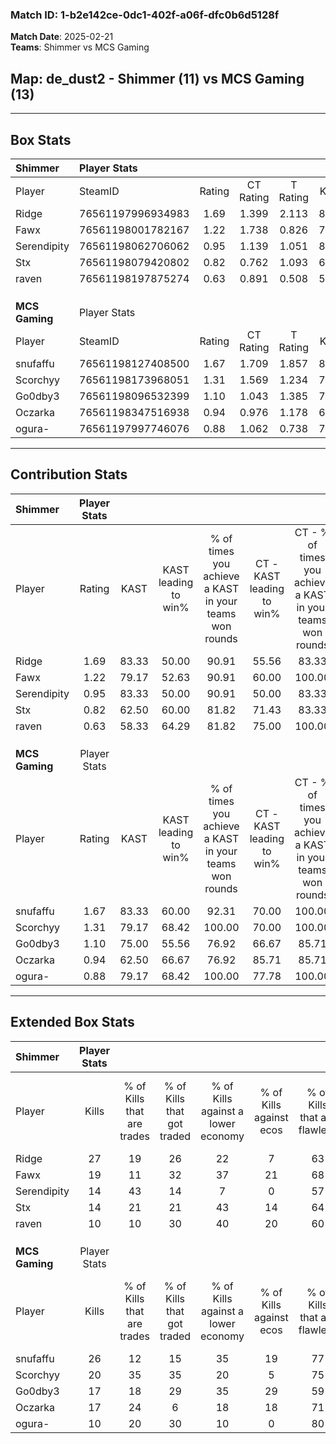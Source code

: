 ### Match ID: 1-b2e142ce-0dc1-402f-a06f-dfc0b6d5128f  
**Match Date**: 2025-02-21  
**Teams**: Shimmer vs MCS Gaming  

## **Map**: de_dust2 - Shimmer (11) vs MCS Gaming (13)  
---  

## Box Stats  

| **Shimmer**    | Player Stats      |        |           |          |       |       |       |         |        |      |     |
| :- | :- | :-: | :-: | :-: | :-: | :-: | :-: | :-: | :-: | :-: | :-: |
| Player         | SteamID           | Rating | CT Rating | T Rating | KAST  |  ADR  | Kills | Assists | Deaths | K/D  | HS% |
| Ridge          | 76561197996934983 |  1.69  |   1.399   |  2.113   | 83.33 | 131.8 |  27   |    6    |   18   | 1.50 | 59  |
| Fawx           | 76561198001782167 |  1.22  |   1.738   |  0.826   | 79.17 | 75.0  |  19   |    7    |   17   | 1.12 | 63  |
| Serendipity    | 76561198062706062 |  0.95  |   1.139   |  1.051   | 83.33 | 57.5  |  14   |    4    |   19   | 0.74 | 35  |
| Stx            | 76561198079420802 |  0.82  |   0.762   |  1.093   | 62.50 | 65.0  |  14   |    2    |   19   | 0.74 | 71  |
| raven          | 76561198197875274 |  0.63  |   0.891   |  0.508   | 58.33 | 46.7  |  10   |    3    |   17   | 0.59 | 40  |
|                |                   |        |           |          |       |       |       |         |        |      |     |
|                |                   |        |           |          |       |       |       |         |        |      |     |
|                |                   |        |           |          |       |       |       |         |        |      |     |
| **MCS Gaming** | Player Stats      |        |           |          |       |       |       |         |        |      |     |
| Player         | SteamID           | Rating | CT Rating | T Rating | KAST  |  ADR  | Kills | Assists | Deaths | K/D  | HS% |
| snufaffu       | 76561198127408500 |  1.67  |   1.709   |  1.857   | 83.33 | 128.7 |  26   |    7    |   17   | 1.53 | 65  |
| Scorchyy       | 76561198173968051 |  1.31  |   1.569   |  1.234   | 79.17 | 90.5  |  20   |    4    |   16   | 1.25 | 35  |
| Go0dby3        | 76561198096532399 |  1.10  |   1.043   |  1.385   | 75.00 | 74.5  |  17   |    5    |   17   | 1.00 | 35  |
| Oczarka        | 76561198347516938 |  0.94  |   0.976   |  1.178   | 62.50 | 64.1  |  17   |    2    |   18   | 0.94 | 52  |
| ogura-         | 76561197997746076 |  0.88  |   1.062   |  0.738   | 79.17 | 61.0  |  10   |    9    |   16   | 0.63 | 60  |
---  

## Contribution Stats  

| **Shimmer**    | Player Stats |       |                      |                                                        |                           |                                                             |                          |                                                            |
| :- | :-: | :-: | :-: | :-: | :-: | :-: | :-: | :-: |
| Player         |    Rating    | KAST  | KAST leading to win% | % of times you achieve a KAST in your teams won rounds | CT - KAST leading to win% | CT - % of times you achieve a KAST in your teams won rounds | T - KAST leading to win% | T - % of times you achieve a KAST in your teams won rounds |
| Ridge          |     1.69     | 83.33 |        50.00         |                         90.91                          |           55.56           |                            83.33                            |          45.45           |                           100.00                           |
| Fawx           |     1.22     | 79.17 |        52.63         |                         90.91                          |           60.00           |                           100.00                            |          44.44           |                           80.00                            |
| Serendipity    |     0.95     | 83.33 |        50.00         |                         90.91                          |           50.00           |                            83.33                            |          50.00           |                           100.00                           |
| Stx            |     0.82     | 62.50 |        60.00         |                         81.82                          |           71.43           |                            83.33                            |          50.00           |                           80.00                            |
| raven          |     0.63     | 58.33 |        64.29         |                         81.82                          |           75.00           |                           100.00                            |          50.00           |                           60.00                            |
|                |              |       |                      |                                                        |                           |                                                             |                          |                                                            |
|                |              |       |                      |                                                        |                           |                                                             |                          |                                                            |
|                |              |       |                      |                                                        |                           |                                                             |                          |                                                            |
| **MCS Gaming** | Player Stats |       |                      |                                                        |                           |                                                             |                          |                                                            |
| Player         |    Rating    | KAST  | KAST leading to win% | % of times you achieve a KAST in your teams won rounds | CT - KAST leading to win% | CT - % of times you achieve a KAST in your teams won rounds | T - KAST leading to win% | T - % of times you achieve a KAST in your teams won rounds |
| snufaffu       |     1.67     | 83.33 |        60.00         |                         92.31                          |           70.00           |                           100.00                            |          50.00           |                           83.33                            |
| Scorchyy       |     1.31     | 79.17 |        68.42         |                         100.00                         |           70.00           |                           100.00                            |          66.67           |                           100.00                           |
| Go0dby3        |     1.10     | 75.00 |        55.56         |                         76.92                          |           66.67           |                            85.71                            |          44.44           |                           66.67                            |
| Oczarka        |     0.94     | 62.50 |        66.67         |                         76.92                          |           85.71           |                            85.71                            |          50.00           |                           66.67                            |
| ogura-         |     0.88     | 79.17 |        68.42         |                         100.00                         |           77.78           |                           100.00                            |          60.00           |                           100.00                           |
---  

## Extended Box Stats  

| **Shimmer**    | Player Stats |                            |                            |                                    |                         |                              |                                 |        |                             |                                     |                          |                               |                            |
| :- | :-: | :-: | :-: | :-: | :-: | :-: | :-: | :-: | :-: | :-: | :-: | :-: | :-: |
| Player         |    Kills     | % of Kills that are trades | % of Kills that got traded | % of Kills against a lower economy | % of Kills against ecos | % of Kills that are flawless | % of Kills that are close duels | Deaths | % of Deaths that get traded | % of Deaths against a lower economy | % of Deaths against ecos | % of Deaths that are flawless | % of Deaths that are close |
| Ridge          |      27      |             19             |             26             |                 22                 |            7            |              63              |                7                |   18   |             17              |                 11                  |            6             |              72               |             6              |
| Fawx           |      19      |             11             |             32             |                 37                 |           21            |              68              |                0                |   17   |             18              |                  6                  |            0             |              76               |             12             |
| Serendipity    |      14      |             43             |             14             |                 7                  |            0            |              57              |                0                |   19   |             32              |                 21                  |            5             |              74               |             5              |
| Stx            |      14      |             21             |             21             |                 43                 |           14            |              64              |                7                |   19   |             26              |                 16                  |            5             |              58               |             5              |
| raven          |      10      |             10             |             30             |                 40                 |           20            |              60              |               10                |   17   |             18              |                 18                  |            12            |              82               |             0              |
|                |              |                            |                            |                                    |                         |                              |                                 |        |                             |                                     |                          |                               |                            |
|                |              |                            |                            |                                    |                         |                              |                                 |        |                             |                                     |                          |                               |                            |
|                |              |                            |                            |                                    |                         |                              |                                 |        |                             |                                     |                          |                               |                            |
| **MCS Gaming** | Player Stats |                            |                            |                                    |                         |                              |                                 |        |                             |                                     |                          |                               |                            |
| Player         |    Kills     | % of Kills that are trades | % of Kills that got traded | % of Kills against a lower economy | % of Kills against ecos | % of Kills that are flawless | % of Kills that are close duels | Deaths | % of Deaths that get traded | % of Deaths against a lower economy | % of Deaths against ecos | % of Deaths that are flawless | % of Deaths that are close |
| snufaffu       |      26      |             12             |             15             |                 35                 |           19            |              77              |                8                |   17   |             29              |                 29                  |            12            |              59               |             0              |
| Scorchyy       |      20      |             35             |             35             |                 20                 |            5            |              75              |                0                |   16   |             25              |                 19                  |            6             |              63               |             6              |
| Go0dby3        |      17      |             18             |             29             |                 35                 |           29            |              59              |                0                |   17   |             29              |                 24                  |            6             |              71               |             12             |
| Oczarka        |      17      |             24             |             6              |                 18                 |           18            |              71              |               12                |   18   |             33              |                 17                  |            6             |              72               |             0              |
| ogura-         |      10      |             20             |             30             |                 10                 |            0            |              80              |               10                |   16   |              6              |                 19                  |            6             |              50               |             6              |
